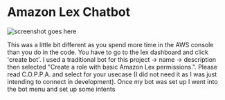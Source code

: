 # Amazon Lex Chatbot

![screenshot goes here](./not-taken-yet.png)


This was a little bit different as you spend more time in the AWS console than you do in the code. You have to go to the lex dashboard and click 'create bot'. I used a traditional bot for this project -> name -> description then selected "Create a role with basic Amazon Lex permissions.". Please read C.O.P.P.A. and select for your usecase (I did not need it as I was just intending to connect in development). Once my bot was set up I went into the bot menu and set up some intents